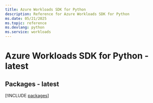 ```yaml
---
title: Azure Workloads SDK for Python
description: Reference for Azure Workloads SDK for Python
ms.date: 05/21/2025
ms.topic: reference
ms.devlang: python
ms.service: workloads
---
```

# Azure Workloads SDK for Python - latest
## Packages - latest
[!INCLUDE [packages](workloads-index.md)]